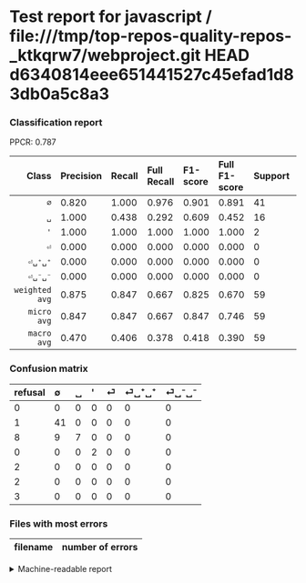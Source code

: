 # Test report for javascript / file:///tmp/top-repos-quality-repos-_ktkqrw7/webproject.git HEAD d6340814eee651441527c45efad1d83db0a5c8a3

### Classification report

PPCR: 0.787

| Class | Precision | Recall | Full Recall | F1-score | Full F1-score | Support | Full Support | PPCR |
|------:|:----------|:-------|:------------|:---------|:---------|:--------|:-------------|:-----|
| `∅` | 0.820| 1.000| 0.976| 0.901| 0.891| 41| 42| 0.976 |
| `␣` | 1.000| 0.438| 0.292| 0.609| 0.452| 16| 24| 0.667 |
| `'` | 1.000| 1.000| 1.000| 1.000| 1.000| 2| 2| 1.000 |
| `⏎` | 0.000| 0.000| 0.000| 0.000| 0.000| 0| 2| 0.000 |
| `⏎␣⁺␣⁺` | 0.000| 0.000| 0.000| 0.000| 0.000| 0| 2| 0.000 |
| `⏎␣⁻␣⁻` | 0.000| 0.000| 0.000| 0.000| 0.000| 0| 3| 0.000 |
| `weighted avg` | 0.875| 0.847| 0.667| 0.825| 0.670| 59| 75| 0.787 |
| `micro avg` | 0.847| 0.847| 0.667| 0.847| 0.746| 59| 75| 0.787 |
| `macro avg` | 0.470| 0.406| 0.378| 0.418| 0.390| 59| 75| 0.787 |

### Confusion matrix

|refusal|  ∅| ␣| '| ⏎| ⏎␣⁺␣⁺| ⏎␣⁻␣⁻| 
|:---|:---|:---|:---|:---|:---|:---|
|0 |0 |0 |0 |0 |0 |0 |
|1 |41 |0 |0 |0 |0 |0 |
|8 |9 |7 |0 |0 |0 |0 |
|0 |0 |0 |2 |0 |0 |0 |
|2 |0 |0 |0 |0 |0 |0 |
|2 |0 |0 |0 |0 |0 |0 |
|3 |0 |0 |0 |0 |0 |0 |

### Files with most errors

| filename | number of errors|
|:----:|:-----|

<details>
    <summary>Machine-readable report</summary>
```json
{
  "cl_report": {"\u0027": {"f1-score": 1.0, "precision": 1.0, "recall": 1.0, "support": 2}, "macro avg": {"f1-score": 0.4182990922121357, "precision": 0.47, "recall": 0.40625, "support": 59}, "micro avg": {"f1-score": 0.847457627118644, "precision": 0.847457627118644, "recall": 0.847457627118644, "support": 59}, "weighted avg": {"f1-score": 0.8251556844040264, "precision": 0.8749152542372881, "recall": 0.847457627118644, "support": 59}, "\u2205": {"f1-score": 0.9010989010989011, "precision": 0.82, "recall": 1.0, "support": 41}, "\u23ce": {"f1-score": 0.0, "precision": 0.0, "recall": 0.0, "support": 0}, "\u23ce\u2423\u207a\u2423\u207a": {"f1-score": 0.0, "precision": 0.0, "recall": 0.0, "support": 0}, "\u23ce\u2423\u207b\u2423\u207b": {"f1-score": 0.0, "precision": 0.0, "recall": 0.0, "support": 0}, "\u2423": {"f1-score": 0.6086956521739131, "precision": 1.0, "recall": 0.4375, "support": 16}},
  "cl_report_full": {"\u0027": {"f1-score": 1.0, "precision": 1.0, "recall": 1.0, "support": 2}, "macro avg": {"f1-score": 0.3904862085086489, "precision": 0.47, "recall": 0.37797619047619047, "support": 75}, "micro avg": {"f1-score": 0.7462686567164178, "precision": 0.847457627118644, "recall": 0.6666666666666666, "support": 75}, "weighted avg": {"f1-score": 0.6703132304815334, "precision": 0.8058666666666666, "recall": 0.6666666666666666, "support": 75}, "\u2205": {"f1-score": 0.8913043478260869, "precision": 0.82, "recall": 0.9761904761904762, "support": 42}, "\u23ce": {"f1-score": 0.0, "precision": 0.0, "recall": 0.0, "support": 2}, "\u23ce\u2423\u207a\u2423\u207a": {"f1-score": 0.0, "precision": 0.0, "recall": 0.0, "support": 2}, "\u23ce\u2423\u207b\u2423\u207b": {"f1-score": 0.0, "precision": 0.0, "recall": 0.0, "support": 3}, "\u2423": {"f1-score": 0.45161290322580644, "precision": 1.0, "recall": 0.2916666666666667, "support": 24}},
  "ppcr": 0.7866666666666666
}
```
</details>
